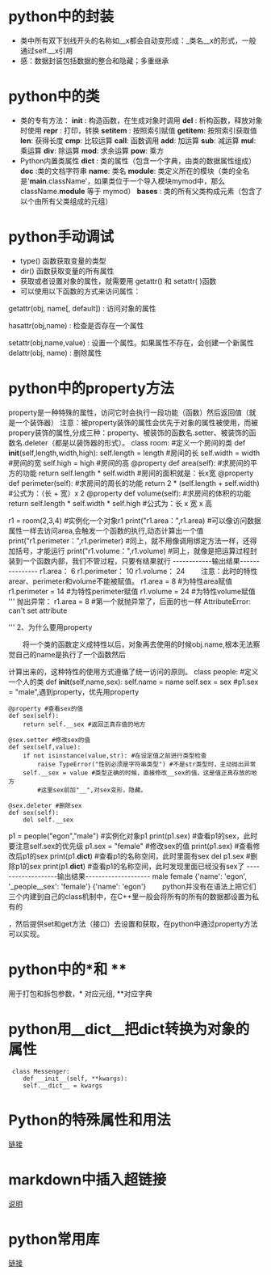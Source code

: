 # python中的封装
* 类中所有双下划线开头的名称如__x都会自动变形成：_类名__x的形式，一般通过self.__x引用
* 感：数据封装包括数据的整合和隐藏；多重继承
# python中的类
* 类的专有方法：
__init__ : 构造函数，在生成对象时调用
__del__ : 析构函数，释放对象时使用
__repr__ : 打印，转换
__setitem__ : 按照索引赋值
__getitem__: 按照索引获取值
__len__: 获得长度
__cmp__: 比较运算
__call__: 函数调用
__add__: 加运算
__sub__: 减运算
__mul__: 乘运算
__div__: 除运算
__mod__: 求余运算
__pow__: 乘方
* Python内置类属性
__dict__ : 类的属性（包含一个字典，由类的数据属性组成）
__doc__ :类的文档字符串
__name__: 类名
__module__: 类定义所在的模块（类的全名是'__main__.className'，如果类位于一个导入模块mymod中，那么className.__module__ 等于 mymod）
__bases__ : 类的所有父类构成元素（包含了以个由所有父类组成的元组）
# python手动调试
* type() 函数获取变量的类型
* dir() 函数获取变量的所有属性
* 获取或者设置对象的属性，就需要用 getattr() 和 setattr( )函数
* 可以使用以下函数的方式来访问属性：

getattr(obj, name[, default]) : 访问对象的属性

hasattr(obj,name) : 检查是否存在一个属性

setattr(obj,name,value) : 设置一个属性。如果属性不存在，会创建一个新属性
delattr(obj, name) : 删除属性
# python中的property方法
property是一种特殊的属性，访问它时会执行一段功能（函数）然后返回值（就是一个装饰器）
注意：被property装饰的属性会优先于对象的属性被使用，而被propery装饰的属性,分成三种：property、被装饰的函数名.setter、被装饰的函数名.deleter（都是以装饰器的形式）。
class room: #定义一个房间的类
    def __init__(self,length,width,high):
        self.length = length #房间的长
        self.width = width #房间的宽
        self.high = high #房间的高
    @property
    def area(self): #求房间的平方的功能
        return self.length * self.width #房间的面积就是：长x宽
    @property
    def perimeter(self): #求房间的周长的功能
        return 2 * (self.length + self.width) #公式为：（长 + 宽）x 2
    @property
    def volume(self): #求房间的体积的功能
        return self.length * self.width * self.high #公式为：长 x 宽 x 高
 
r1 = room(2,3,4) #实例化一个对象r1
print("r1.area：",r1.area) #可以像访问数据属性一样去访问area,会触发一个函数的执行,动态计算出一个值
print("r1.perimeter：",r1.perimeter) #同上，就不用像调用绑定方法一样，还得加括号，才能运行
print("r1.volume：",r1.volume) #同上，就像是把运算过程封装到一个函数内部，我们不管过程，只要有结果就行
------------输出结果---------------
r1.area： 6
r1.perimeter： 10
r1.volume： 24
 　　注意：此时的特性arear、perimeter和volume不能被赋值。
r1.area = 8 #为特性area赋值
r1.perimeter = 14 #为特性perimeter赋值
r1.volume = 24 #为特性volume赋值
'''
抛出异常：
    r1.area = 8 #第一个就抛异常了，后面的也一样
AttributeError: can't set attribute
 
'''
2、为什么要用property

　　将一个类的函数定义成特性以后，对象再去使用的时候obj.name,根本无法察觉自己的name是执行了一个函数然后

计算出来的，这种特性的使用方式遵循了统一访问的原则。
class people: #定义一个人的类
    def __init__(self,name,sex):
        self.name = name
        self.sex = sex #p1.sex = "male",遇到property，优先用property
 
    @property #查看sex的值
    def sex(self):
        return self.__sex #返回正真存值的地方
 
    @sex.setter #修改sex的值
    def sex(self,value):
        if not isinstance(value,str): #在设定值之前进行类型检查
            raise TypeError("性别必须是字符串类型") #不是str类型时，主动抛出异常
        self.__sex = value #类型正确的时候，直接修改__sex的值，这是值正真存放的地方
            #这里sex前加"__",对sex变形，隐藏。
 
    @sex.deleter #删除sex
    def sex(self):
        del self.__sex
 
p1 = people("egon","male") #实例化对象p1
print(p1.sex) #查看p1的sex，此时要注意self.sex的优先级
p1.sex = "female" #修改sex的值
print(p1.sex) #查看修改后p1的sex
print(p1.__dict__) #查看p1的名称空间，此时里面有sex
del p1.sex #删除p1的sex
print(p1.__dict__) #查看p1的名称空间，此时发现里面已经没有sex了
-------------------输出结果--------------------
male
female
{'name': 'egon', '_people__sex': 'female'}
{'name': 'egon'}
　　python并没有在语法上把它们三个内建到自己的class机制中，在C++里一般会将所有的所有的数据都设置为私有的

，然后提供set和get方法（接口）去设置和获取，在python中通过property方法可以实现。
# python中的*和 **
用于打包和拆包参数，* 对应元组, **对应字典
# python用__dict__把dict转换为对象的属性
	 class Messenger:
		def __init__(self, **kwargs):
		self.__dict__ = kwargs
# Python的特殊属性和用法
[链接](http://blog.csdn.net/qq_30175203/article/details/51704636)
# markdown中插入超链接
[说明](链接)
# python常用库
[链接](https://www.zhihu.com/question/20501628)
